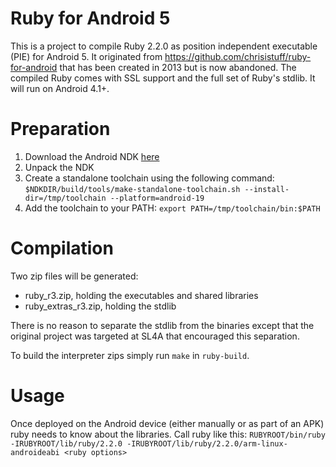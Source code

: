 Ruby for Android 5
===

This is a project to compile Ruby 2.2.0 as position independent executable (PIE) for Android 5. 
It originated from https://github.com/chrisistuff/ruby-for-android that has been created in 2013 but is now abandoned.
The compiled Ruby comes with SSL support and the full set of Ruby's stdlib. It will run on Android 4.1+.

Preparation
===
1. Download the Android NDK [here](http://developer.android.com/tools/sdk/ndk/index.html)
2. Unpack the NDK
3. Create a standalone toolchain using the following command: 
`$NDKDIR/build/tools/make-standalone-toolchain.sh --install-dir=/tmp/toolchain --platform=android-19`
4. Add the toolchain to your PATH: `export PATH=/tmp/toolchain/bin:$PATH`
 
Compilation
===

Two zip files will be generated:
- ruby_r3.zip, holding the executables and shared libraries
- ruby_extras_r3.zip, holding the stdlib

There is no reason to separate the stdlib from the binaries except that the original project was targeted at SL4A that encouraged this separation.

To build the interpreter zips simply run `make` in `ruby-build`.

Usage
===

Once deployed on the Android device (either manually or as part of an APK) ruby needs to know 
about the libraries. Call ruby like this:
`RUBYROOT/bin/ruby -IRUBYROOT/lib/ruby/2.2.0 -IRUBYROOT/lib/ruby/2.2.0/arm-linux-androideabi <ruby options>`
